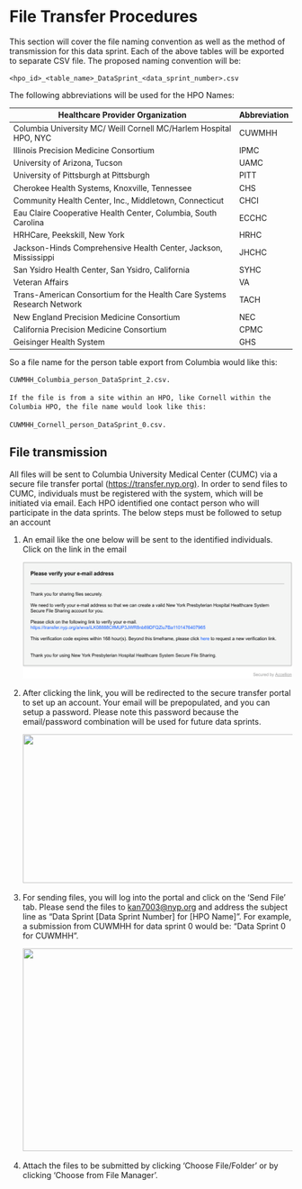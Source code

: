 # File Transfer Procedures

This section will cover the file naming convention as well as the method of transmission for this data sprint. Each of the above tables will be exported to separate CSV file. The proposed naming convention will be:

    <hpo_id>_<table_name>_DataSprint_<data_sprint_number>.csv

The following abbreviations will be used for the HPO Names:

| Healthcare Provider Organization                                       | Abbreviation |
|------------------------------------------------------------------------|--------------|
| Columbia University MC/ Weill Cornell MC/Harlem Hospital HPO, NYC      | CUWMHH       |
| Illinois Precision Medicine Consortium                                 | IPMC         |
| University of Arizona, Tucson                                          | UAMC         |
| University of Pittsburgh at Pittsburgh                                 | PITT         |
| Cherokee Health Systems, Knoxville, Tennessee                          | CHS          |
| Community Health Center, Inc., Middletown, Connecticut                 | CHCI         |
| Eau Claire Cooperative Health Center, Columbia, South Carolina         | ECCHC        |
| HRHCare, Peekskill, New York                                           | HRHC         |
| Jackson-Hinds Comprehensive Health Center, Jackson, Mississippi        | JHCHC        |
| San Ysidro Health Center, San Ysidro, California                       | SYHC         |
| Veteran Affairs                                                        | VA           |
| Trans-American Consortium for the Health Care Systems Research Network | TACH         |
| New England Precision Medicine Consortium                              | NEC          |
| California Precision Medicine Consortium                               | CPMC         |
| Geisinger Health System                                                | GHS          |

So a file name for the person table export from Columbia would like this: 

    CUWMHH_Columbia_person_DataSprint_2.csv.
    
    If the file is from a site within an HPO, like Cornell within the Columbia HPO, the file name would look like this: 
    
    CUWMHH_Cornell_person_DataSprint_0.csv.

## File transmission

All files will be sent to Columbia University Medical Center (CUMC) via a secure file transfer portal (<https://transfer.nyp.org)>. In order to send files to CUMC, individuals must be registered with the system, which will be initiated via email. Each HPO identified one contact person who will participate in the data sprints. The below steps must be followed to setup an account

1.  An email like the one below will be sent to the identified individuals. Click on the link in the email

    <img src="images/file_transfer_01.png" width="508" height="207" />

2.  After clicking the link, you will be redirected to the secure transfer portal to set up an account. Your email will be prepopulated, and you can setup a password. Please note this password because the email/password combination will be used for future data sprints.

    <img src="media/file_transfer_02.png" width="482" height="264" />

3.  For sending files, you will log into the portal and click on the ‘Send File’ tab. Please send the files to <kan7003@nyp.org> and address the subject line as “Data Sprint \[Data Sprint Number\] for \[HPO Name\]”. For example, a submission from CUWMHH for data sprint 0 would be: “Data Sprint 0 for CUWMHH”.

    <img src="media/file_transfer_03.png" width="522" height="360" />

4.  Attach the files to be submitted by clicking ‘Choose File/Folder’ or by clicking ‘Choose from File Manager’.

